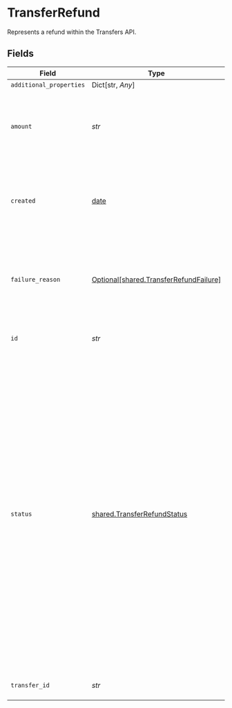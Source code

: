 # TransferRefund

Represents a refund within the Transfers API.


## Fields

| Field                                                                                                                                                                                                                                                                                                                                                                  | Type                                                                                                                                                                                                                                                                                                                                                                   | Required                                                                                                                                                                                                                                                                                                                                                               | Description                                                                                                                                                                                                                                                                                                                                                            |
| ---------------------------------------------------------------------------------------------------------------------------------------------------------------------------------------------------------------------------------------------------------------------------------------------------------------------------------------------------------------------- | ---------------------------------------------------------------------------------------------------------------------------------------------------------------------------------------------------------------------------------------------------------------------------------------------------------------------------------------------------------------------- | ---------------------------------------------------------------------------------------------------------------------------------------------------------------------------------------------------------------------------------------------------------------------------------------------------------------------------------------------------------------------- | ---------------------------------------------------------------------------------------------------------------------------------------------------------------------------------------------------------------------------------------------------------------------------------------------------------------------------------------------------------------------- |
| `additional_properties`                                                                                                                                                                                                                                                                                                                                                | Dict[str, *Any*]                                                                                                                                                                                                                                                                                                                                                       | :heavy_minus_sign:                                                                                                                                                                                                                                                                                                                                                     | N/A                                                                                                                                                                                                                                                                                                                                                                    |
| `amount`                                                                                                                                                                                                                                                                                                                                                               | *str*                                                                                                                                                                                                                                                                                                                                                                  | :heavy_check_mark:                                                                                                                                                                                                                                                                                                                                                     | The amount of the refund (decimal string with two digits of precision e.g. "10.00").                                                                                                                                                                                                                                                                                   |
| `created`                                                                                                                                                                                                                                                                                                                                                              | [date](https://docs.python.org/3/library/datetime.html#date-objects)                                                                                                                                                                                                                                                                                                   | :heavy_check_mark:                                                                                                                                                                                                                                                                                                                                                     | The datetime when this refund was created. This will be of the form `2006-01-02T15:04:05Z`                                                                                                                                                                                                                                                                             |
| `failure_reason`                                                                                                                                                                                                                                                                                                                                                       | [Optional[shared.TransferRefundFailure]](../../models/shared/transferrefundfailure.md)                                                                                                                                                                                                                                                                                 | :heavy_check_mark:                                                                                                                                                                                                                                                                                                                                                     | The failure reason if the event type for a refund is `"failed"` or `"returned"`. Null value otherwise.                                                                                                                                                                                                                                                                 |
| `id`                                                                                                                                                                                                                                                                                                                                                                   | *str*                                                                                                                                                                                                                                                                                                                                                                  | :heavy_check_mark:                                                                                                                                                                                                                                                                                                                                                     | Plaid’s unique identifier for a refund.                                                                                                                                                                                                                                                                                                                                |
| `status`                                                                                                                                                                                                                                                                                                                                                               | [shared.TransferRefundStatus](../../models/shared/transferrefundstatus.md)                                                                                                                                                                                                                                                                                             | :heavy_check_mark:                                                                                                                                                                                                                                                                                                                                                     | The status of the refund.<br/><br/>`pending`: A new refund was created; it is in the pending state.<br/>`posted`: The refund has been successfully submitted to the payment network.<br/>`settled`: Credits have been refunded to the Plaid linked account.<br/>`cancelled`: The refund was cancelled by the client.<br/>`failed`: The refund has failed.<br/>`returned`: The refund was returned. |
| `transfer_id`                                                                                                                                                                                                                                                                                                                                                          | *str*                                                                                                                                                                                                                                                                                                                                                                  | :heavy_check_mark:                                                                                                                                                                                                                                                                                                                                                     | The ID of the transfer to refund.                                                                                                                                                                                                                                                                                                                                      |